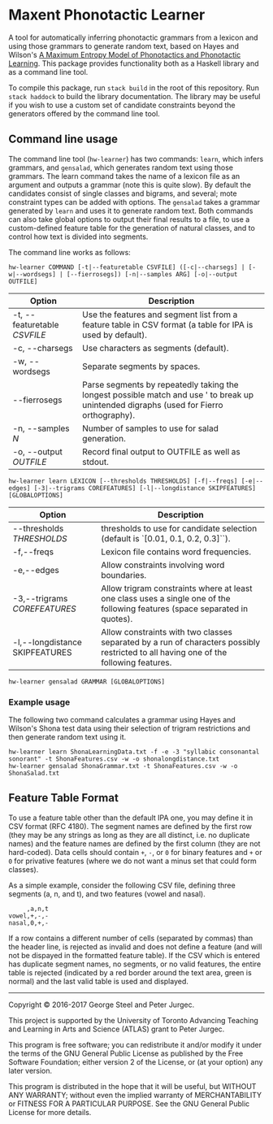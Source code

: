 # Maxent Phonotactic Learner

A tool for automatically inferring phonotactic grammars from a lexicon and using those grammars to generate random text, based on Hayes and Wilson's [A Maximum Entropy Model of Phonotactics and Phonotactic Learning](http://www.linguistics.ucla.edu/people/hayes/Phonotactics/Index.htm).  This package provides functionality both as a Haskell library and as a command line tool.

To compile this package, run `stack build` in the root of this repository. Run `stack haddock` to build the library documentation. The library may be useful if you wish to use a custom set of candidate constraints beyond the generators offered by the command line tool.

## Command line usage

The command line tool (`hw-learner`) has two commands: `learn`, which infers grammars, and `gensalad`, which generates random text using those grammars. The learn command takes the name of a lexicon file as an argument and outputs a grammar (note this is quite slow). By default the candidates consist of single classes and bigrams, and several; mote constraint types can be added with options. The `gensalad` takes a grammar generated by `learn` and uses it to generate random text. Both commands can also take global options to output their final results to a file, to use a custom-defined feature table for the generation of natural classes, and to control how text is divided into segments.

The command line works as follows:

    hw-learner COMMAND [-t|--featuretable CSVFILE] ([-c|--charsegs] | [-w|--wordsegs] | [--fierrosegs]) [-n|--samples ARG] [-o|--output OUTFILE]


| Option | Description |
| --- | --- |
| -t, --featuretable *CSVFILE* | Use the features and segment list from a feature table in CSV format (a table for IPA is used by default). |
| -c, --charsegs             | Use characters as segments (default). |
| -w, --wordsegs             | Separate segments by spaces. |
| --fierrosegs              | Parse segments by repeatedly taking the longest possible match and use ' to break up unintended digraphs (used for Fierro orthography). |
| -n, --samples *N*          | Number of samples to use for salad generation. |
| -o, --output *OUTFILE*       | Record final output to OUTFILE as well as stdout. |

    hw-learner learn LEXICON [--thresholds THRESHOLDS] [-f|--freqs] [-e|--edges] [-3|--trigrams COREFEATURES] [-l|--longdistance SKIPFEATURES] [GLOBALOPTIONS]

| Option | Description |
| --- | --- |
| --thresholds *THRESHOLDS* | thresholds to use for candidate selection (default is `[0.01, 0.1, 0.2, 0.3]``). |
| -f,--freqs              | Lexicon file contains word frequencies.
| -e,--edges              | Allow constraints involving word boundaries.
| -3,--trigrams *COREFEATURES* | Allow trigram constraints where at least one class uses a single one of the following features (space separated in quotes). |
| -l,--longdistance SKIPFEATURES  |Allow constraints with two classes separated by a run of characters possibly restricted to all having one of the following features.

    hw-learner gensalad GRAMMAR [GLOBALOPTIONS]

### Example usage

The following two command calculates a grammar using Hayes and Wilson's Shona test data using their selection of trigram restrictions and then generate random text using it.



    hw-learner learn ShonaLearningData.txt -f -e -3 "syllabic consonantal sonorant" -t ShonaFeatures.csv -w -o shonalongdistance.txt
    hw-learner gensalad ShonaGrammar.txt -t ShonaFeatures.csv -w -o ShonaSalad.txt



## Feature Table Format

To use a feature table other than the default IPA one, you may define it in CSV format (RFC 4180). The segment names are defined by the first row (they may be any strings as long as they are all distinct, i.e. no duplicate names) and the feature names are defined by the first column (they are not hard-coded). Data cells should contain `+`, `-`, or `0` for binary features and `+` or `0` for privative features (where we do not want a minus set that could form classes).

As a simple example, consider the following CSV file, defining three segments (a, n, and t), and two features (vowel and nasal).

         ,a,n,t
    vowel,+,-,-
    nasal,0,+,-

If a row contains a different number of cells (separated by commas) than the header line, is rejected as invalid and does not define a feature (and will not be dispayed in the formatted feature table). If the CSV which is entered has duplicate segment names, no segments, or no valid features, the entire table is rejected (indicated by a red border around the text area, green is normal) and the last valid table is used and displayed.

---

Copyright © 2016-2017 George Steel and Peter Jurgec.

This project is supported by the University of Toronto Advancing Teaching and Learning in Arts and Science (ATLAS) grant to Peter Jurgec.

This program is free software; you can redistribute it and/or modify it under the terms of the GNU General Public License as published by the Free Software Foundation; either version 2 of the License, or (at your option) any later version.

This program is distributed in the hope that it will be useful, but WITHOUT ANY WARRANTY; without even the implied warranty of MERCHANTABILITY or FITNESS FOR A PARTICULAR PURPOSE.  See the GNU General Public License for more details.

